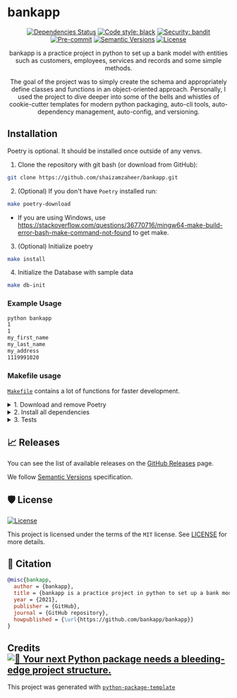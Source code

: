 # bankapp

<div align="center">

[![Dependencies Status](https://img.shields.io/badge/dependencies-up%20to%20date-brightgreen.svg)](https://github.com/bankapp/bankapp/pulls?utf8=%E2%9C%93&q=is%3Apr%20author%3Aapp%2Fdependabot)
[![Code style: black](https://img.shields.io/badge/code%20style-black-000000.svg)](https://github.com/psf/black)
[![Security: bandit](https://img.shields.io/badge/security-bandit-green.svg)](https://github.com/PyCQA/bandit)
[![Pre-commit](https://img.shields.io/badge/pre--commit-enabled-brightgreen?logo=pre-commit&logoColor=white)](https://github.com/bankapp/bankapp/blob/master/.pre-commit-config.yaml)
[![Semantic Versions](https://img.shields.io/badge/%20%20%F0%9F%93%A6%F0%9F%9A%80-semantic--versions-e10079.svg)](https://github.com/bankapp/bankapp/releases)
[![License](https://img.shields.io/badge/license-MIT-green)](./LICENSE)

bankapp is a practice project in python to set up a bank model with entities such as customers, employees, services and records and some simple methods.

The goal of the project was to simply create the schema and appropriately define classes and functions in an object-oriented approach. Personally, I used the project to dive deeper into some of the bells and whistles of cookie-cutter templates for modern python packaging, auto-cli tools, auto-dependency management, auto-config, and versioning.

</div>

## Installation

Poetry is optional. It should be installed once outside of any venvs.

1. Clone the repository with git bash (or download from GitHub):

```bash
git clone https://github.com/shaizamzaheer/bankapp.git
```

2. (Optional) If you don't have `Poetry` installed run:

```bash
make poetry-download
```

- If you are using Windows, use <https://stackoverflow.com/questions/36770716/mingw64-make-build-error-bash-make-command-not-found> to get make.

<p>

3. (Optional) Initialize poetry 

```bash
make install
```

4. Initialize the Database with sample data

```bash
make db-init
````

### Example Usage

<p>
  
```bash
python bankapp
1
1
my_first_name
my_last_name
my_address
1119991020
````

</p>

### Makefile usage

[`Makefile`](https://github.com/bankapp/bankapp/blob/master/Makefile) contains a lot of functions for faster development.

<details>
<summary>1. Download and remove Poetry</summary>
<p>

To download and install Poetry run:

```bash
make poetry-download
```

To uninstall

```bash
make poetry-remove
```

</p>
</details>

<details>
<summary>2. Install all dependencies </summary>
<p>

Install requirements:

```bash
make install
```

</p>
</details>

<details>
<summary>3. Tests </summary>
<p>

Run `pytest`

```bash
make test
```

</p>
</details>

## 📈 Releases

You can see the list of available releases on the [GitHub Releases](https://github.com/bankapp/bankapp/releases) page.

We follow [Semantic Versions](https://semver.org/) specification.

## 🛡 License

[![License](https://img.shields.io/badge/license-MIT-green)](./LICENSE)

This project is licensed under the terms of the `MIT` license. See [LICENSE](https://github.com/bankapp/bankapp/blob/master/LICENSE) for more details.

## 📃 Citation

```bibtex
@misc{bankapp,
  author = {bankapp},
  title = {bankapp is a practice project in python to set up a bank model with entities such as customers and employees and services and methods.},
  year = {2021},
  publisher = {GitHub},
  journal = {GitHub repository},
  howpublished = {\url{https://github.com/bankapp/bankapp}}
}
```

## Credits [![🚀 Your next Python package needs a bleeding-edge project structure.](https://img.shields.io/badge/python--package--template-%F0%9F%9A%80-brightgreen)](https://github.com/TezRomacH/python-package-template)

This project was generated with [`python-package-template`](https://github.com/TezRomacH/python-package-template)

